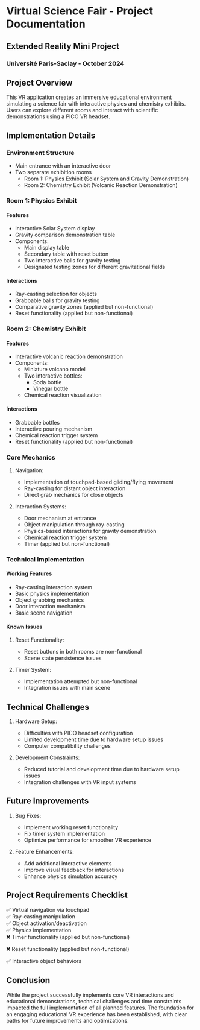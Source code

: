 # Virtual Science Fair - Project Documentation
## Extended Reality Mini Project
### Université Paris-Saclay - October 2024

## Project Overview
This VR application creates an immersive educational environment simulating a science fair with interactive physics and chemistry exhibits. Users can explore different rooms and interact with scientific demonstrations using a PICO VR headset.

## Implementation Details

### Environment Structure
- Main entrance with an interactive door
- Two separate exhibition rooms
  - Room 1: Physics Exhibit (Solar System and Gravity Demonstration)
  - Room 2: Chemistry Exhibit (Volcanic Reaction Demonstration)

### Room 1: Physics Exhibit
#### Features
- Interactive Solar System display
- Gravity comparison demonstration table
- Components:
  - Main display table
  - Secondary table with reset button
  - Two interactive balls for gravity testing
  - Designated testing zones for different gravitational fields

#### Interactions
- Ray-casting selection for objects
- Grabbable balls for gravity testing
- Comparative gravity zones (applied but non-functional)
- Reset functionality (applied but non-functional)

### Room 2: Chemistry Exhibit
#### Features
- Interactive volcanic reaction demonstration
- Components:
  - Miniature volcano model
  - Two interactive bottles:
    - Soda bottle
    - Vinegar bottle
  - Chemical reaction visualization

#### Interactions
- Grabbable bottles
- Interactive pouring mechanism
- Chemical reaction trigger system
- Reset functionality (applied but non-functional)

### Core Mechanics
1. Navigation:
   - Implementation of touchpad-based gliding/flying movement
   - Ray-casting for distant object interaction
   - Direct grab mechanics for close objects

2. Interaction Systems:
   - Door mechanism at entrance
   - Object manipulation through ray-casting
   - Physics-based interactions for gravity demonstration
   - Chemical reaction trigger system
   - Timer (applied but non-functional)

### Technical Implementation
#### Working Features
- Ray-casting interaction system
- Basic physics implementation
- Object grabbing mechanics
- Door interaction mechanism
- Basic scene navigation

#### Known Issues
1. Reset Functionality:
   - Reset buttons in both rooms are non-functional
   - Scene state persistence issues

2. Timer System:
   - Implementation attempted but non-functional
   - Integration issues with main scene

## Technical Challenges
1. Hardware Setup:
   - Difficulties with PICO headset configuration
   - Limited development time due to hardware setup issues
   - Computer compatibility challenges

2. Development Constraints:
   - Reduced tutorial and development time due to hardware setup issues
   - Integration challenges with VR input systems

## Future Improvements
1. Bug Fixes:
   - Implement working reset functionality
   - Fix timer system implementation
   - Optimize performance for smoother VR experience

2. Feature Enhancements:
   - Add additional interactive elements
   - Improve visual feedback for interactions
   - Enhance physics simulation accuracy

## Project Requirements Checklist
✅ Virtual navigation via touchpad  
✅ Ray-casting manipulation  
✅ Object activation/deactivation  
✅ Physics implementation  
❌ Timer functionality (applied but non-functional)

❌ Reset functionality (applied but non-functional)

✅ Interactive object behaviors  

## Conclusion
While the project successfully implements core VR interactions and educational demonstrations, technical challenges and time constraints impacted the full implementation of all planned features. The foundation for an engaging educational VR experience has been established, with clear paths for future improvements and optimizations.
